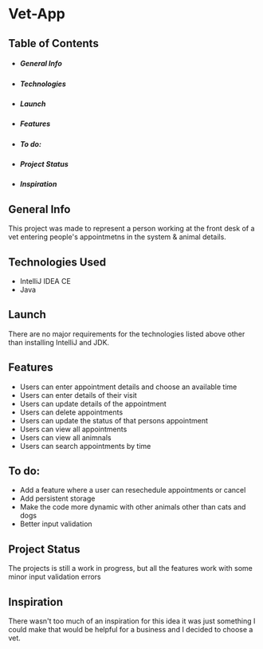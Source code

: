 # Vet-App
## Table of Contents
* ##### General Info
* ##### Technologies
* ##### Launch
* ##### Features
* ##### To do:
* ##### Project Status
* ##### Inspiration



## General Info
This project was made to represent a person working at the front desk of a vet entering people's appointmetns in the system & animal details.


## Technologies Used
- IntelliJ IDEA CE
- Java


## Launch
There are no major requirements for the technologies listed above other than installing IntelliJ and JDK.


## Features
- Users can enter appointment details and choose an available time
- Users can enter details of their visit
- Users can update details of the appointment
- Users can delete appointments
- Users can update the status of that persons appointment
- Users can view all appointments
- Users can view all animnals
- Users can search appointments by time


## To do:
- Add a feature where a user can resechedule appointments or cancel
- Add persistent storage
- Make the code more dynamic with other animals other than cats and dogs
- Better input validation


## Project Status
The projects is still a work in progress, but all the features work with some minor input validation errors


## Inspiration
There wasn't too much of an inspiration for this idea it was just something I could make that would be helpful for a business and I decided to choose a vet.
